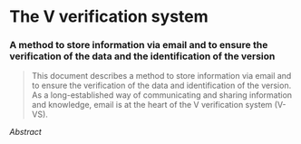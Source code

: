# The V verification system
### A method to store information via email and to ensure the verification of the data and the identification of the version

> This document describes a method to store information via email and
> to ensure the verification of the data and identification of the
> version. As a long-established way of communicating and sharing
> information and knowledge, email is at the heart of the
> V verification system (V-VS).

_Abstract_
